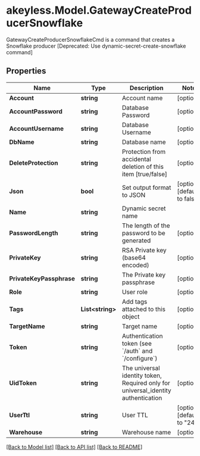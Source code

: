 # akeyless.Model.GatewayCreateProducerSnowflake
GatewayCreateProducerSnowflakeCmd is a command that creates a Snowflake producer [Deprecated: Use dynamic-secret-create-snowflake command]

## Properties

Name | Type | Description | Notes
------------ | ------------- | ------------- | -------------
**Account** | **string** | Account name | [optional] 
**AccountPassword** | **string** | Database Password | [optional] 
**AccountUsername** | **string** | Database Username | [optional] 
**DbName** | **string** | Database name | [optional] 
**DeleteProtection** | **string** | Protection from accidental deletion of this item [true/false] | [optional] 
**Json** | **bool** | Set output format to JSON | [optional] [default to false]
**Name** | **string** | Dynamic secret name | 
**PasswordLength** | **string** | The length of the password to be generated | [optional] 
**PrivateKey** | **string** | RSA Private key (base64 encoded) | [optional] 
**PrivateKeyPassphrase** | **string** | The Private key passphrase | [optional] 
**Role** | **string** | User role | [optional] 
**Tags** | **List&lt;string&gt;** | Add tags attached to this object | [optional] 
**TargetName** | **string** | Target name | [optional] 
**Token** | **string** | Authentication token (see &#x60;/auth&#x60; and &#x60;/configure&#x60;) | [optional] 
**UidToken** | **string** | The universal identity token, Required only for universal_identity authentication | [optional] 
**UserTtl** | **string** | User TTL | [optional] [default to "24h"]
**Warehouse** | **string** | Warehouse name | [optional] 

[[Back to Model list]](../README.md#documentation-for-models) [[Back to API list]](../README.md#documentation-for-api-endpoints) [[Back to README]](../README.md)

